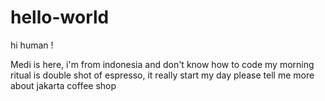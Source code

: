 # hello-world

hi human !

Medi is here, i'm from indonesia and don't know how to code
my morning ritual is double shot of espresso, it really start my day
please tell me more about jakarta coffee shop

